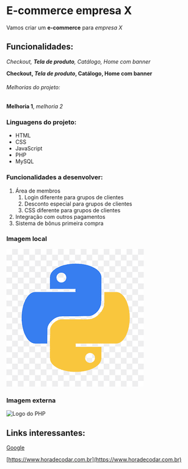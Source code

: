 # E-commerce empresa X

Vamos criar um **e-commerce** para *empresa X*

## Funcionalidades:

_Checkout, **Tela de produto**, Catálogo, Home com banner_ 

**Checkout, _Tela de produto_, Catálogo, Home com banner**

###### Melhorias do projeto:

__Melhoria 1__, _melhoria 2_

### Linguagens do projeto:

* HTML
* CSS
* JavaScript
* PHP
* MySQL

### Funcionalidades a desenvolver:

1. Área de membros
    1. Login diferente para grupos de clientes
    2. Desconto especial para grupos de clientes
    3. CSS diferente para grupos de clientes
2. Integração com outros pagamentos
3. Sistema de bônus primeira compra

### Imagem local

![Logo do Python](img/python.png)

### Imagem externa

![Logo do PHP](https://w7.pngwing.com/pngs/751/3/png-transparent-logo-php-html-others-text-trademark-logo-thumbnail.png)

## Links interessantes:

[Google](https://www.google.com)

[https://www.horadecodar.com.br](https://www.horadecodar.com.br)